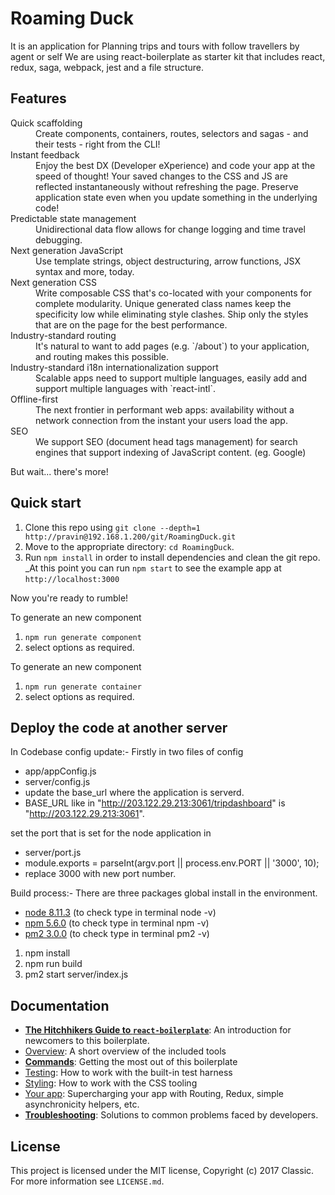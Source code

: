 <h1>Roaming Duck</h1>
It is an application for Planning trips and tours  with follow travellers by agent or self 
We are using react-boilerplate as starter kit that includes react, redux, saga, webpack, jest and a file structure.

## Features

<dl>
  <dt>Quick scaffolding</dt>
  <dd>Create components, containers, routes, selectors and sagas - and their tests - right from the CLI!</dd>

  <dt>Instant feedback</dt>
  <dd>Enjoy the best DX (Developer eXperience) and code your app at the speed of thought! Your saved changes to the CSS and JS are reflected instantaneously without refreshing the page. Preserve application state even when you update something in the underlying code!</dd>

  <dt>Predictable state management</dt>
  <dd>Unidirectional data flow allows for change logging and time travel debugging.</dd>

  <dt>Next generation JavaScript</dt>
  <dd>Use template strings, object destructuring, arrow functions, JSX syntax and more, today.</dd>

  <dt>Next generation CSS</dt>
  <dd>Write composable CSS that's co-located with your components for complete modularity. Unique generated class names keep the specificity low while eliminating style clashes. Ship only the styles that are on the page for the best performance.</dd>

  <dt>Industry-standard routing</dt>
  <dd>It's natural to want to add pages (e.g. `/about`) to your application, and routing makes this possible.</dd>

  <dt>Industry-standard i18n internationalization support</dt>
  <dd>Scalable apps need to support multiple languages, easily add and support multiple languages with `react-intl`.</dd>

  <dt>Offline-first</dt>
  <dd>The next frontier in performant web apps: availability without a network connection from the instant your users load the app.</dd>

  <dt>SEO</dt>
  <dd>We support SEO (document head tags management) for search engines that support indexing of JavaScript content. (eg. Google)</dd>
</dl>

But wait... there's more!



## Quick start

1.  Clone this repo using `git clone --depth=1 http://pravin@192.168.1.200/git/RoamingDuck.git`
2.  Move to the appropriate directory: `cd RoamingDuck`.<br />
3.  Run `npm install` in order to install dependencies and clean the git repo.<br />
    _At this point you can run `npm start` to see the example app at `http://localhost:3000`

Now you're ready to rumble!

To generate an new component
1. `npm run generate component`
2. select options as required.

To generate an new component
1. `npm run generate container`
2. select options as required.

## Deploy the code at another server

In Codebase config update:- 
Firstly in two files of config 
* app/appConfig.js
* server/config.js
* update the base_url where the application is serverd.
* BASE_URL like in "http://203.122.29.213:3061/tripdashboard" is "http://203.122.29.213:3061".

set the port that is set for the node application in
* server/port.js
* module.exports = parseInt(argv.port || process.env.PORT || '3000', 10);
* replace 3000 with new port number.

Build process:- 
There are three packages global install in the environment. 
* <a href="https://nodejs.org/en/download/">node 8.11.3</a> (to check type in terminal node -v)
* <a href="https://nodejs.org/en/download/">npm 5.6.0</a> (to check type in terminal npm -v)
* <a href="http://pm2.keymetrics.io/" >pm2 3.0.0</a> (to check type in terminal pm2 -v)
1. npm install
2. npm run build
3. pm2 start server/index.js

## Documentation

* [**The Hitchhikers Guide to `react-boilerplate`**](docs/general/introduction.md): An introduction for newcomers to this boilerplate.
* [Overview](docs/general): A short overview of the included tools
* [**Commands**](docs/general/commands.md): Getting the most out of this boilerplate
* [Testing](docs/testing): How to work with the built-in test harness
* [Styling](docs/css): How to work with the CSS tooling
* [Your app](docs/js): Supercharging your app with Routing, Redux, simple
  asynchronicity helpers, etc.
* [**Troubleshooting**](docs/general/gotchas.md): Solutions to common problems faced by developers.

## License

This project is licensed under the MIT license, Copyright (c) 2017 Classic. For more information see `LICENSE.md`.
